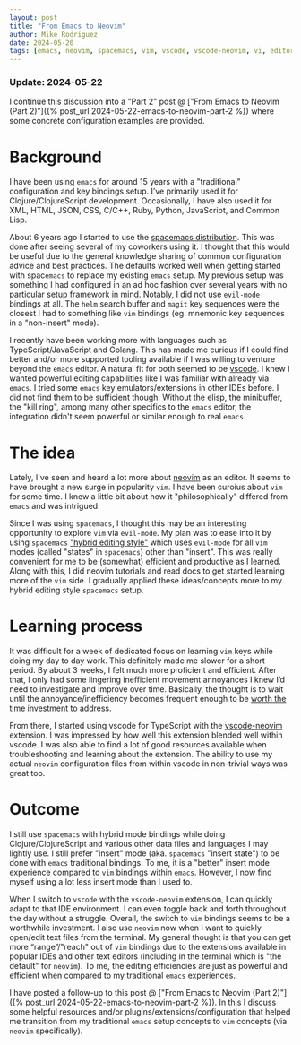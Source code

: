 ```yaml
---
layout: post
title: "From Emacs to Neovim"
author: Mike Rodriguez
date: 2024-05-20
tags: [emacs, neovim, spacemacs, vim, vscode, vscode-neovim, vi, editor, development, programming]
---
```


### Update: 2024-05-22

I continue this discussion into a "Part 2" post @ ["From Emacs to Neovim (Part 2)"]({% post_url 2024-05-22-emacs-to-neovim-part-2 %}) where some concrete configuration examples are provided.

# Background

I have been using `emacs` for around 15 years with a "traditional" configuration and key bindings setup. I’ve primarily used it for Clojure/ClojureScript development. Occasionally, I have also used it for XML, HTML, JSON, CSS, C/C++, Ruby, Python, JavaScript, and Common Lisp.

About 6 years ago I started to use the [spacemacs distribution](https://www.spacemacs.org). This was done after seeing several of my coworkers using it. I thought that this would be useful due to the general knowledge sharing of common configuration advice and best practices. The defaults worked well when getting started with spac`emacs` to replace my existing `emacs` setup. My previous setup was something I had configured in an ad hoc fashion over several years with no particular setup framework in mind. Notably, I did not use `evil-mode` bindings at all. The `helm` search buffer and `magit` key sequences were the closest I had to something like `vim` bindings (eg. mnemonic key sequences in a "non-insert" mode).

I recently have been working more with languages such as TypeScript/JavaScript and Golang. This has made me curious if I could find better and/or more supported tooling available if I was willing to venture beyond the `emacs` editor. A natural fit for both seemed to be [vscode](https://code.visualstudio.com). I knew I wanted powerful editing capabilities like I was familiar with already via `emacs`. I tried some `emacs` key emulators/extensions in other IDEs before. I did not find them to be sufficient though. Without the elisp, the minibuffer, the "kill ring", among many other specifics to the `emacs` editor, the integration didn't seem powerful or similar enough to real `emacs`.

# The idea

Lately, I've seen and heard a lot more about [neovim](https://neovim.io) as an editor. It seems to have brought a new surge in popularity `vim`. I have been curoius about `vim` for some time. I knew a little bit about how it "philosophically" differed from `emacs` and was intrigued.

Since I was using `spacemacs`, I thought this may be an interesting opportunity to explore `vim` via `evil-mode`. My plan was to ease into it by using `spacemacs` ["hybrid editing style"](https://develop.spacemacs.org/doc/DOCUMENTATION.html#hybrid) which uses `evil-mode` for all `vim` modes (called "states" in `spacemacs`) other than "insert". This was really convenient for me to be (somewhat) efficient and productive as I learned. Along with this, I did neovim tutorials and read docs to get started learning more of the `vim` side. I gradually applied these ideas/concepts more to my hybrid editing style `spacemacs` setup.

# Learning process

It was difficult for a week of dedicated focus on learning `vim` keys while doing my day to day work. This definitely made me slower for a short period. By about 3 weeks, I felt much more proficient and efficient. After that, I only had some lingering inefficient movement annoyances I knew I’d need to investigate and improve over time. Basically, the thought is to wait until the annoyance/inefficiency becomes frequent enough to be [worth the time investment to address](https://xkcd.com/1205).

From there, I started using vscode for TypeScript with the [vscode-neovim](https://github.com/vscode-neovim/vscode-neovim) extension. I was impressed by how well this extension blended well within vscode. I was also able to find a lot of good resources available when troubleshooting and learning about the extension. The ability to use my actual `neovim` configuration files from within vscode in non-trivial ways was great too.

# Outcome

I still use `spacemacs` with hybrid mode bindings while doing Clojure/ClojureScript and various other data files and languages I may lightly use. I still prefer "insert" mode (aka. `spacemacs` "insert state") to be done with `emacs` traditional bindings. To me, it is a "better" insert mode experience compared to `vim` bindings within `emacs`. However, I now find myself using a lot less insert mode than I used to.

When I switch to `vscode` with the `vscode-neovim` extension, I can quickly adapt to that IDE environment. I can even toggle back and forth throughout the day without a struggle. Overall, the switch to `vim` bindings seems to be a worthwhile investment. I also use `neovim` now when I want to quickly open/edit text files from the terminal. My general thought is that you can get more “range”/"reach" out of `vim` bindings due to the extensions available in popular IDEs and other text editors (including in the terminal which is "the default" for `neovim`). To me, the editing efficiencies are just as powerful and efficient when compared to my traditional `emacs` experiences.

I have posted a follow-up to this post @ ["From Emacs to Neovim (Part 2)"]({% post_url 2024-05-22-emacs-to-neovim-part-2 %}). In this I discuss some helpful resources and/or plugins/extensions/configuration that helped me transition from my traditional `emacs` setup concepts to `vim` concepts (via `neovim` specifically).
